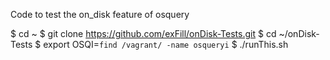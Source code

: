 Code to test the on_disk feature of osquery

$ cd ~
$ git clone https://github.com/exFill/onDisk-Tests.git
$ cd ~/onDisk-Tests
$ export OSQI=`find /vagrant/ -name osqueryi`
$ ./runThis.sh
